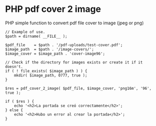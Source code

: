 # PHP pdf cover 2 image
PHP simple function to convert pdf file cover to image (jpeg or png)

```
// Example of use.
$path = dirname( __FILE__ );

$pdf_file    = $path . '/pdf-uploads/test-cover.pdf';
$image_path  = $path . '/image-covers/';
$image_cover = $image_path . 'cover-image96';

// Check if the directory for images exists or create it if it doesn't.
if ( ! file_exists( $image_path ) ) {
	mkdir( $image_path, 0777, true );
}

$res = pdf_cover_2_image( $pdf_file, $image_cover, 'png16m', '96', true );

if ( $res ) {
	echo '<h2>La portada se creó correctamente</h2>';
} else {
	echo '<h2>Hubo un error al crear la portada</h2>';
}
```
